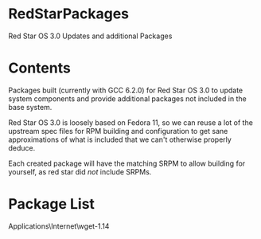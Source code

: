 # RedStarPackages
 Red Star OS 3.0 Updates and additional Packages

# Contents
Packages built (currently with GCC 6.2.0) for Red Star OS 3.0 to
update system components and provide additional packages not 
included in the base system.

Red Star OS 3.0 is loosely based on Fedora 11, so we can reuse a 
lot of the upstream spec files for RPM building and configuration
to get sane approximations of what is included that we can't 
otherwise properly deduce.

Each created package will have the matching SRPM to allow building
for yourself, as red star did *not* include SRPMs. 

# Package List
Applications\Internet\wget-1.14